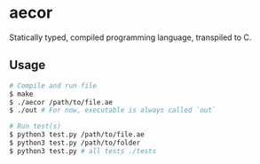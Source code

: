 # aecor

Statically typed, compiled programming language, transpiled to C.

## Usage

```bash
# Compile and run file
$ make
$ ./aecor /path/to/file.ae
$ ./out # For now, executable is always called `out`

# Run test(s)
$ python3 test.py /path/to/file.ae
$ python3 test.py /path/to/folder
$ python3 test.py # all tests ./tests
```
